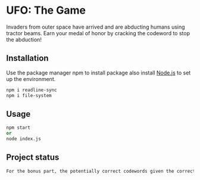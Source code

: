 # UFO: The Game

Invaders from outer space have arrived and are abducting humans using tractor beams. Earn your medal of honor by cracking the codeword to stop the abduction!

## Installation

Use the package manager npm to install package also install [Node.js](https://nodejs.org/en/) to set up the environment.

```bash
npm i readline-sync
npm i file-system
```

## Usage

```python
npm start
or
node index.js

```

## Project status

```python
For the bonus part, the potentially correct codewords given the correct guess letter but incorrect guess letter made so far
```
